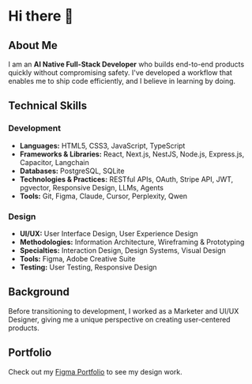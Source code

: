 # Hi there 👋

## About Me
I am an **AI Native Full-Stack Developer** who builds end-to-end products quickly without compromising safety. I've developed a workflow that enables me to ship code efficiently, and I believe in learning by doing.

## Technical Skills

### Development
- **Languages:** HTML5, CSS3, JavaScript, TypeScript
- **Frameworks & Libraries:** React, Next.js, NestJS, Node.js, Express.js, Capacitor, Langchain
- **Databases:** PostgreSQL, SQLite
- **Technologies & Practices:** RESTful APIs, OAuth, Stripe API, JWT, pgvector, Responsive Design, LLMs, Agents
- **Tools:** Git, Figma, Claude, Cursor, Perplexity, Qwen

### Design
- **UI/UX:** User Interface Design, User Experience Design
- **Methodologies:** Information Architecture, Wireframing & Prototyping
- **Specialties:** Interaction Design, Design Systems, Visual Design
- **Tools:** Figma, Adobe Creative Suite
- **Testing:** User Testing, Responsive Design

## Background
Before transitioning to development, I worked as a Marketer and UI/UX Designer, giving me a unique perspective on creating user-centered products.

## Portfolio
Check out my [Figma Portfolio](https://www.figma.com/design/rVqSPGzs0HjfpCQZ6Zp0zX/Portfolio-Paolo-Piana?node-id=18-604&t=unDwwIenGXJxl5kD-1) to see my design work.
